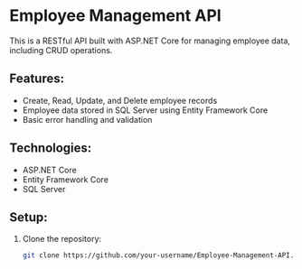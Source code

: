 # Employee Management API

This is a RESTful API built with ASP.NET Core for managing employee data, including CRUD operations.

## Features:
- Create, Read, Update, and Delete employee records
- Employee data stored in SQL Server using Entity Framework Core
- Basic error handling and validation

## Technologies:
- ASP.NET Core
- Entity Framework Core
- SQL Server

## Setup:

1. Clone the repository: 
   ```bash
   git clone https://github.com/your-username/Employee-Management-API.git
